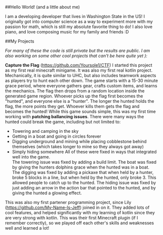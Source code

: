 ##Hello World! (and a little about me)

I am a developing developer that lives in Washington State in the US!  I originally got into computer science as a way to experiment more with my passion for math, which is still my absolute favorite thing to do!  I also love piano, and love composing music for my family and friends :D

##My Projects

*For many of these the code is still private but the results are public.  I am also working on some other cool projects that can't be here quite yet ):*

**Capture the Flag** (https://github.com/Yoursole1/CTF)
I started this project as my first real minecraft minigame.  It was also my first real kotlin project.  Mechanically, it is quite similar to UHC, but also includes teamwork aspects as players try to hunt each other down.  The game starts with a 15-30 minute grace period, where everyone gathers gear, crafts custom items, and learns the mechanics.  The flag then drops from a random location inside the generated game region.  Whoever picks up the flag first becomes the "hunted", and everyone else is a "hunter".  The longer the hunted holds the flag, the more points they get.  Whoever kills them gets the flag and becomes the hunted!  While this game sounds simple, this was my first time working with **patching ballancing issues**.  There were many ways the hunted could break the game, including but not limited to:
- Towering and camping in the sky
- Getting in a boat and going in circles forever
- Digging underground and mining while placing cobblestone behind themselves (which takes longer to mine so they always got away)
- Simply hiding somewhere
All of these were fixed in ways that integrated well into the game.  
The towering issue was fixed by adding a build limit.  The boat was fixed by giving the hunters dolphins grace when the hunted was in a boat.  The digging was fixed by adding a pickaxe that when held by a hunter, broke 5 blocks in a line, but when held by the hunted, only broke 3.  This allowed people to catch up to the hunted.  The hiding issue was fixed by just adding an arrow in the action bar that pointed to the hunted, and by giving the hunted a glowing effect.  

This was also my first partener programming project, since Lily (https://github.com/My-Name-Is-Jeff) joined in on it.  They added lots of cool features, and helped significantly with my learning of kotlin since they are very strong with kotlin.  This was their first Minecraft plugin (if I remember correctly), so we played off each other's skills and weaknesses well and learned a lot!
